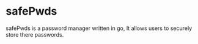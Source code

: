 # safePwds
safePwds is a password manager written in go, It allows users to securely store there passwords.
